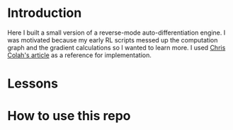 # Introduction
Here I built a small version of a reverse-mode auto-differentiation engine. I was motivated because my early RL scripts messed up the computation graph and the gradient calculations so I wanted to learn more. I used [Chris Colah's article](https://colah.github.io/posts/2015-08-Backprop/) as a reference for implementation.

# Lessons

# How to use this repo
